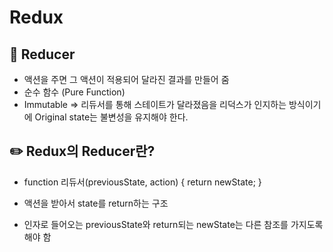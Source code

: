 # Redux  


## :triangular_flag_on_post: Reducer  

- 액션을 주면 그 액션이 적용되어 달라진 결과를 만들어 줌
- 순수 함수 (Pure Function)
- Immutable => 리듀서를 통해 스테이트가 달라졌음을 리덕스가 인지하는 방식이기에 Original state는 불변성을 유지해야 한다.
  
## :pencil2: Redux의 Reducer란?  

- function 리듀서(previousState, action) {
  return newState;
}

- 액션을 받아서 state를 return하는 구조
- 인자로 들어오는 previousState와 return되는 newState는 다른 참조를 가지도록 해야 함